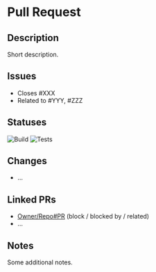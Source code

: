 # Pull Request <name>

## Description

Short description.

## Issues

- Closes #XXX
- Related to #YYY, #ZZZ

## Statuses

![Build](https://github.com/tonusername/tonrepo/actions/workflows/build.yml/badge.svg?branch=<feature-branch>)
![Tests](https://github.com/tonusername/tonrepo/actions/workflows/tests.yml/badge.svg?branch=<feature-branch>)

## Changes

- ...

## Linked PRs

- [Owner/Repo#PR](https://github.com/Owner/Repo/pull/PR) (block / blocked by / related)
- ...

## Notes

Some additional notes.
